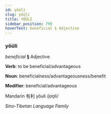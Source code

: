 ```yaml
---
id: yöüli
slug: yöüli
title: YÖÜLİ
sidebar_position: 790
hoverText: beneficial § Adjective
---
```


### yöüli

*beneficial* **§** Adjective

**Verb**: to be beneficial/advantageous

**Noun**: beneficialness/advantageousness/benefit

**Modifier**: beneficial/advantageous

Mandarin 有利 yǒulì /joʊ̯li/

*Sino-Tibetan Language Family*